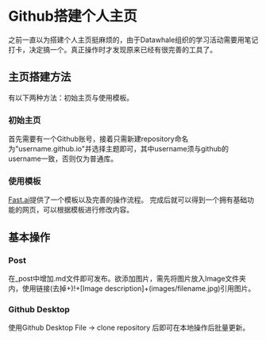 
# Github搭建个人主页

之前一直以为搭建个人主页挺麻烦的，由于Datawhale组织的学习活动需要用笔记打卡，决定搞一个。真正操作时才发现原来已经有很完善的工具了。

## 主页搭建方法
有以下两种方法：初始主页与使用模板。

### 初始主页
首先需要有一个Github账号，接着只需新建repository命名为"username.github.io"并选择主题即可，其中username须与github的username一致，否则仅为普通库。

### 使用模板
[Fast.ai](https://www.fast.ai/2020/01/16/fast_template)提供了一个模板以及完善的操作流程。
完成后就可以得到一个拥有基础功能的网页，可以根据模板进行修改内容。 

## 基本操作

### Post
在_post中增加.md文件即可发布。欲添加图片，需先将图片放入Image文件夹内，使用链接(去掉+)!+[Image description]+(images/filename.jpg)引用图片。

### Github Desktop
使用Github Desktop File -> clone repository 后即可在本地操作后批量更新。



